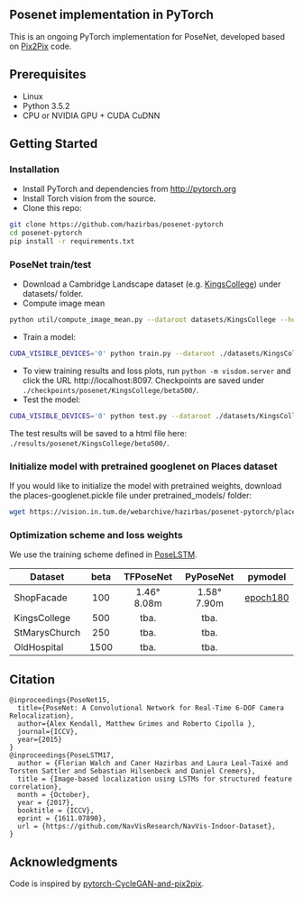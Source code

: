 ## Posenet implementation in PyTorch
This is an ongoing PyTorch implementation for PoseNet, developed based on [Pix2Pix](https://github.com/junyanz/pytorch-CycleGAN-and-pix2pix) code.

## Prerequisites
- Linux
- Python 3.5.2
- CPU or NVIDIA GPU + CUDA CuDNN

## Getting Started
### Installation
- Install PyTorch and dependencies from http://pytorch.org
- Install Torch vision from the source.
- Clone this repo:
```bash
git clone https://github.com/hazirbas/posenet-pytorch
cd posenet-pytorch
pip install -r requirements.txt
```

### PoseNet train/test
- Download a Cambridge Landscape dataset (e.g. [KingsCollege](http://mi.eng.cam.ac.uk/projects/relocalisation/#dataset)) under datasets/ folder.
- Compute image mean
```bash
python util/compute_image_mean.py --dataroot datasets/KingsCollege --height 256 --width 455
```
- Train a model:
```bash
CUDA_VISIBLE_DEVICES='0' python train.py --dataroot ./datasets/KingsCollege --name posenet/KingsCollege/beta500 --beta 500 --niter 400
```
- To view training results and loss plots, run `python -m visdom.server` and click the URL http://localhost:8097. Checkpoints are saved under `./checkpoints/posenet/KingsCollege/beta500/`.
- Test the model:
```bash
CUDA_VISIBLE_DEVICES='0' python test.py --dataroot ./datasets/KingsCollege --name posenet/KingsCollege/beta500
```
The test results will be saved to a html file here: `./results/posenet/KingsCollege/beta500/`.

### Initialize model with pretrained googlenet on Places dataset
If you would like to initialize the model with pretrained weights, download the places-googlenet.pickle file under pretrained_models/ folder:
``` bash
wget https://vision.in.tum.de/webarchive/hazirbas/posenet-pytorch/places-googlenet.pickle
```
### Optimization scheme and loss weights
We use the training scheme defined in [PoseLSTM](https://arxiv.org/abs/1611.07890).

| Dataset       | beta | TFPoseNet | PyPoseNet | pymodel |
| ------------- |:----:| :----: | :----: | :----: |
| ShopFacade    | 100  | 1.46° 8.08m | 1.58° 7.90m | [epoch180](https://vision.in.tum.de/webarchive/hazirbas/posenet-pytorch/ShopFacade.zip) |
| KingsCollege  | 500  | tba. | tba. |
| StMarysChurch | 250  | tba. | tba. |
| OldHospital   | 1500 | tba. | tba. |

## Citation
```
@inproceedings{PoseNet15,
  title={PoseNet: A Convolutional Network for Real-Time 6-DOF Camera Relocalization},
  author={Alex Kendall, Matthew Grimes and Roberto Cipolla },
  journal={ICCV},
  year={2015}
}
@inproceedings{PoseLSTM17,
  author = {Florian Walch and Caner Hazirbas and Laura Leal-Taixé and Torsten Sattler and Sebastian Hilsenbeck and Daniel Cremers},
  title = {Image-based localization using LSTMs for structured feature correlation},
  month = {October},
  year = {2017},
  booktitle = {ICCV},
  eprint = {1611.07890},
  url = {https://github.com/NavVisResearch/NavVis-Indoor-Dataset},
}
```
## Acknowledgments
Code is inspired by [pytorch-CycleGAN-and-pix2pix]((https://github.com/junyanz/pytorch-CycleGAN-and-pix2pix)).

